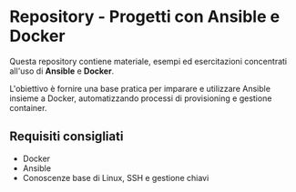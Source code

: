 # Repository - Progetti con Ansible e Docker

Questa repository contiene materiale, esempi ed esercitazioni concentrati all'uso di **Ansible** e **Docker**.

L'obiettivo è fornire una base pratica per imparare e utilizzare Ansible insieme a Docker, automatizzando processi di provisioning e gestione container.

## Requisiti consigliati

- Docker
- Ansible
- Conoscenze base di Linux, SSH e gestione chiavi

